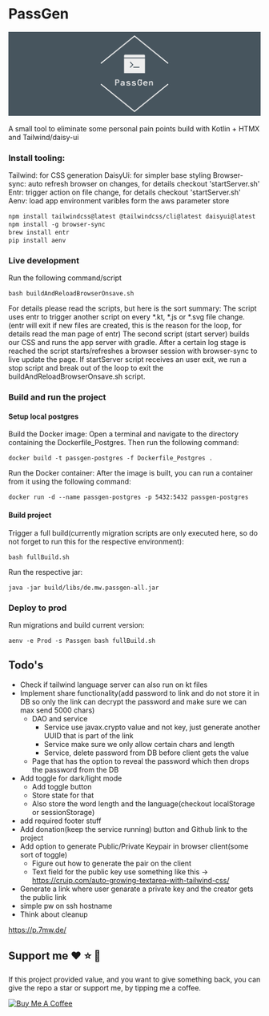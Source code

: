 # PassGen

![logo](https://github.com/MartinWie/PassGen/blob/master/logo.png)

A small tool to eliminate some personal pain points build with Kotlin + HTMX and Tailwind/daisy-ui

### Install tooling:

Tailwind: for CSS generation
DaisyUi: for simpler base styling
Browser-sync: auto refresh browser on changes, for details checkout 'startServer.sh'
Entr: trigger action on file change, for details checkout 'startServer.sh'
Aenv: load app environment varibles form the aws parameter store

```Terminal
npm install tailwindcss@latest @tailwindcss/cli@latest daisyui@latest
npm install -g browser-sync 
brew install entr
pip install aenv
```

### Live development

Run the following command/script

```Terminal
bash buildAndReloadBrowserOnsave.sh
```

For details please read the scripts, but here is the sort summary:
The script uses entr to trigger another script on every *.kt, *.js or *.svg file change.
(entr will exit if new files are created, this is the reason for the loop, for details read the man page of entr)
The second script (start server) builds our CSS and runs the app server with gradle.
After a certain log stage is reached the script starts/refreshes a browser session with browser-sync to live update the
page.
If startServer script receives an user exit, we run a stop script and break out of the loop to exit the
buildAndReloadBrowserOnsave.sh script.

### Build and run the project

#### Setup local postgres

Build the Docker image: Open a terminal and navigate to the directory containing the Dockerfile_Postgres. Then run the
following command:

```Terminal
docker build -t passgen-postgres -f Dockerfile_Postgres .
```

Run the Docker container: After the image is built, you can run a container from it using the following command:

```Terminal
docker run -d --name passgen-postgres -p 5432:5432 passgen-postgres
```

#### Build project

Trigger a full build(currently migration scripts are only executed here, so do not forget to run this for the respective
environment):

```Terminal
bash fullBuild.sh
```

Run the respective jar:

```Terminal
java -jar build/libs/de.mw.passgen-all.jar 
```

### Deploy to prod

Run migrations and build current version:

```Terminal
aenv -e Prod -s Passgen bash fullBuild.sh
```

## Todo's

- Check if tailwind language server can also run on kt files
- Implement share functionality(add password to link and do not store it in DB so only the link can decrypt the password
  and make sure we can max send 5000 chars)
    - DAO and service
        - Service use javax.crypto value and not key, just generate another UUID that is part of the link
        - Service make sure we only allow certain chars and length
        - Service, delete password from DB before client gets the value
    - Page that has the option to reveal the password which then drops the password from the DB
- Add toggle for dark/light mode
    - Add toggle button
    - Store state for that
    - Also store the word length and the language(checkout localStorage or sessionStorage)
- add required footer stuff
- Add donation(keep the service running) button and Github link to the project
- Add option to generate Public/Private Keypair in browser client(some sort of toggle)
    - Figure out how to generate the pair on the client
    - Text field for the public key use something like
      this -> https://cruip.com/auto-growing-textarea-with-tailwind-css/
- Generate a link where user genarate a private key and the creator gets the public link
- simple pw on ssh hostname
- Think about cleanup

https://p.7mw.de/

## Support me :heart: :star: :money_with_wings:

If this project provided value, and you want to give something back, you can give the repo a star or support me, by
tipping me a coffee.

<a href="https://buymeacoffee.com/MartinWie" target="_blank"><img src="https://cdn.buymeacoffee.com/buttons/v2/default-blue.png" alt="Buy Me A Coffee" width="170"></a>
